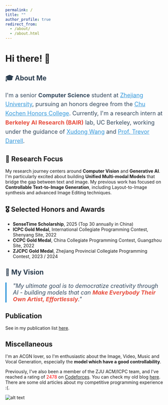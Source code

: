 ```yaml
---
permalink: /
title: ""
author_profile: true
redirect_from: 
  - /about/
  - /about.html
---
```

# Hi there! 👋

<div class="hero-section">
  <div class="intro-text">
    <h2 style="color: #2c3e50; margin-bottom: 20px;">🎓 About Me</h2>
    <p style="font-size: 18px; line-height: 1.6; color: #34495e;">
      I'm a senior <strong>Computer Science</strong> student at <a href="https://www.zju.edu.cn/english/" style="color: #3498db;">Zhejiang University</a>, 
      pursuing an honors degree from the <a href="http://ckc.zju.edu.cn" style="color: #3498db;">Chu Kochen Honors College</a>. 
      Currently, I'm a research intern at <strong style="color: #e74c3c;">Berkeley AI Research (BAIR)</strong> lab, UC Berkeley, 
      working under the guidance of <a href="https://people.eecs.berkeley.edu/~xdwang/" style="color: #3498db;">Xudong Wang</a> 
      and <a href="https://people.eecs.berkeley.edu/~trevor/" style="color: #3498db;">Prof. Trevor Darrell</a>.
    </p>
  </div>
</div>

## 🔬 Research Focus

My research journey centers around **Computer Vision** and **Generative AI**. I'm particularly excited about building **Unified Multi-modal Models** that bridge the gap between text and image. My previous work has focused on **Controllable Text-to-Image Generation**, including Layout-to-Image synthesis and advanced Image Editing techniques.

## 🎖️ Selected Honors and Awards

- **SenseTime Scholarship**, 2025 (Top 30 annually in China)
- **ICPC Gold Medal**, International Collegiate Programming Contest, Shenyang Site, 2022
- **CCPC Gold Medal**, China Collegiate Programming Contest, Guangzhou Site, 2022
- **ZJCPC Gold Medal**, Zhejiang Provincial Collegiate Programming Contest, 2023 / 2024

<div class="mission-statement">
  <h2 style="color: #2c3e50;">🎨 My Vision</h2>
  <blockquote style="border-left: 4px solid #3498db; padding-left: 20px; margin: 20px 0; font-style: italic; font-size: 18px; color: #34495e;">
    "My ultimate goal is to democratize creativity through AI - building models that can <strong style="color: #e74c3c;">Make Everybody Their Own Artist, Effortlessly</strong>."
  </blockquote>
  <p style="margin-top: 15px; color: #7f8c8d;">
  </p>
</div>

Publication
-----------

See in my publication list [here](https://horizonwind2004.github.io/publications/).

Miscellaneous
-------------

I'm an ACGN lover, so I'm enthusiastic about the Image, Video, Music and Vocal Generation, especially the **model which have a good controllability**.

Previously, I've also been  a member of the ZJU ACM/ICPC team, and I've reached a rating of <span style="color:red">2478</span> on [Codeforces](https://codeforces.com/profile/epyset). You can check my old blog [here](https://www.luogu.com.cn/user/77426). There are some old articles about my competitive programming experience :(.

![alt text](https://cfrating.baoshuo.dev/rating?username=Epyset)
